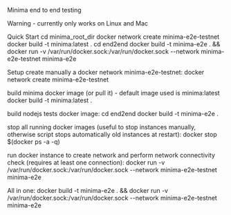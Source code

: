 Minima end to end testing


Warning - currently only works on Linux and Mac

Quick Start
   cd minima_root_dir
   docker network create minima-e2e-testnet
   docker build -t minima:latest .
   cd end2end
   docker build -t minima-e2e . && docker run -v /var/run/docker.sock:/var/run/docker.sock --network minima-e2e-testnet minima-e2e

Setup
create manually a docker network minima-e2e-testnet:
   docker network create minima-e2e-testnet

build minima docker image (or pull it) - default image used is minima:latest
   docker build -t minima:latest .

build nodejs tests docker image:
   cd end2end
   docker build -t minima-e2e .

stop all running docker images (useful to stop instances manually, otherwise script stops automatically old instances at restart):
   docker stop $(docker ps -a -q)

run docker instance to create network and perform network connectivity check (requires at least one connection):
   docker run -v /var/run/docker.sock:/var/run/docker.sock --network minima-e2e-testnet minima-e2e

All in one:
   docker build -t minima-e2e . && docker run -v /var/run/docker.sock:/var/run/docker.sock --network minima-e2e-testnet minima-e2e
 
